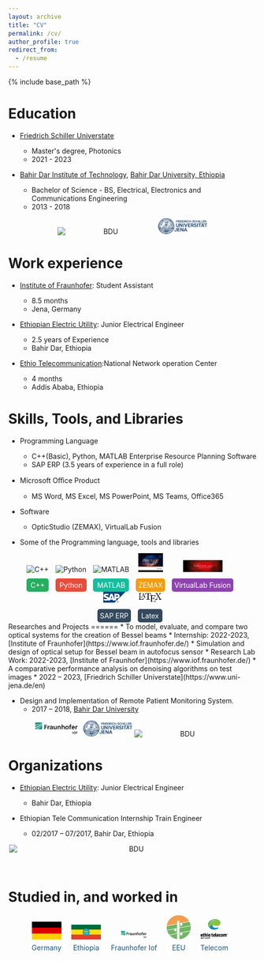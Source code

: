 ```yaml
---
layout: archive
title: "CV"
permalink: /cv/
author_profile: true
redirect_from:
  - /resume
---
```


{% include base_path %}

Education
======
* [Friedrich Schiller Universtate](https://www.uni-jena.de/en)
  * Master's degree, Photonics 
  * 2021 - 2023

* [Bahir Dar Institute of Technology](https://bit.bdu.edu.et/), [Bahir Dar University, Ethiopia](https://www.bdu.edu.et/)
  * Bachelor of Science - BS, Electrical, Electronics and Communications Engineering 
  * 2013 - 2018

 <div style="text-align: center;">
      <img src="/images/bdu3.jpg" alt="BDU" style="display: inline-block; width: 200px;">
      <img src="/images/fsu.png" alt="PPCU" style="display: inline-block; width: 100px;">
       </div>

Work experience
======

* [Institute of Fraunhofer](https://www.iof.fraunhofer.de/): Student Assistant
  * 8.5 months
  * Jena, Germany
    
* [Ethiopian Electric Utility](http://www.ethiopianelectricutility.gov.et/): Junior Electrical Engineer 
  * 2.5 years of Experience 
  * Bahir  Dar, Ethiopia

* [Ethio Telecommunication](https://www.ethiotelecom.et/):National Network operation Center
   * 4 months
   * Addis Ababa, Ethiopia

  
Skills, Tools, and Libraries
======
* Programming Language
   * C++(Basic), Python, MATLAB
Enterprise Resource Planning Software
  * SAP ERP (3.5 years of experience in a full role)
* Microsoft Oﬀice Product
   * MS Word, MS Excel, MS PowerPoint, MS Teams, Office365 
* Software
   * OpticStudio (ZEMAX), VirtualLab Fusion

* Some of the Programming language, tools and libraries 
<div style="text-align: center;">
  <div style="display: inline-block; margin-right: 10px;">
    <img src="/images/c++.png" alt="C++" style="width: 30px;">
    <br>
    <div style="background-color: #27ae60; padding: 5px; border-radius: 5px; margin-top: 10px;">
      <span style="color: white;">C++</span>
    </div>
  </div>
  <div style="display: inline-block; margin-right: 10px;">
    <img src="/images/python.png" alt="Python" style="width: 30px;">
    <br>
    <div style="background-color: #e74c3c; padding: 5px; border-radius: 5px; margin-top: 10px;">
      <span style="color: white;">Python</span>
    </div>
  </div>
  <div style="display: inline-block; margin-right: 10px;">
    <img src="/images/matlab.png" alt="MATLAB" style="width: 30px;">
    <br>
    <div style="background-color: #1abc9c; padding: 5px; border-radius: 5px; margin-top: 10px;">
      <span style="color: white;">MATLAB</span>
    </div>
  </div>
  <div style="display: inline-block; margin-right: 10px;">
    <img src="/images/zemax.png" alt="ZEMAX" style="width: 50px;">
    <br>
    <div style="background-color: #f39c12; padding: 5px; border-radius: 5px; margin-top: 10px;">
      <span style="color: white;">ZEMAX</span>
    </div>
  </div>
  <div style="display: inline-block; margin-right: 10px;">
    <img src="/images/vlab.png" alt="VirtualLab Fusion" style="width: 80px;">
    <br>
    <div style="background-color: #8e44ad; padding: 5px; border-radius: 5px; margin-top: 10px;">
      <span style="color: white;">VirtualLab Fusion</span>
    </div>
  </div>

  <div style="display: inline-block; margin-right: 10px;">
    <img src="/images/sap.png" alt="SAP ERP" style="width: 45px;">
    <br>
    <div style="background-color: #34495e; padding: 5px; border-radius: 5px; margin-top: 10px;">
      <span style="color: white;">SAP ERP</span>
    </div>
  </div>
    <div style="display: inline-block; margin-right: 10px;">
    <img src="/images/latex.png" alt="Latex" style="width: 50px;">
    <br>
    <div style="background-color: #34495e; padding: 5px; border-radius: 5px; margin-top: 10px;">
      <span style="color: white;">Latex</span>
    </div>
  </div>
</div>
Researches and Projects
======
* To model, evaluate, and compare two optical systems for the creation of Bessel beams
   * Internship: 2022-2023, [Institute of Fraunhofer](https://www.iof.fraunhofer.de/)
* Simulation and design of optical setup for Bessel beam in autofocus sensor
   * Research Lab Work: 2022-2023, [Institute of Fraunhofer](https://www.iof.fraunhofer.de/)
* A comparative performance analysis on denoising algorithms on test images
  * 2022 – 2023, [Friedrich Schiller Universtate](https://www.uni-jena.de/en)

* Design and Implementation of Remote Patient Monitoring System.
  * 2017 – 2018, [Bahir Dar University](https://www.bdu.edu.et/)

  

<div style="text-align: center;">
  <img src="/images/IOF.jpg" alt="IOF" style="display: inline-block; width: 100px;">
  <img src="/images/fsu.png" alt="FSU" style="display: inline-block; width: 100px;">
  <img src="/images/bdu3.jpg" alt="BDU" style="display: inline-block; width: 200px;">
</div>


Organizations
======
* [Ethiopian Electric Utility](http://www.ethiopianelectricutility.gov.et/): Junior Electrical Engineer 
  * Bahir  Dar, Ethiopia

* Ethiopian Tele Communication Internship Train Engineer
  * 02/2017 – 07/2017,  Bahir  Dar, Ethiopia

<div style="text-align: center;">
  <img src="/images/bit.jpg" alt="BDU" style="display: inline-block; width: 500px; height: 50px;">
</div>
 
Studied in, and worked in
======

<div style="text-align: center;">
  <div style="display: inline-block; margin-right: 10px;">
    <img src="/images/german.webp" alt="FSU" style="width: 60px;">
    <br>
    <div style="background-color: #ffffff; padding: 5px; border-radius: 5px;">
      <span style="color: #16537e;">Germany</span>
    </div>
  </div>
  
  <div style="display: inline-block; margin-right: 10px;">
    <img src="/images/eth.webp" alt="BDU" style="width: 60px;">
    <br>
    <div style="background-color: #ffffff; padding: 5px; border-radius: 5px;">
      <span style="color: #16537e;">Ethiopia</span>
    </div>
  </div>
   <div style="display: inline-block; margin-right: 10px;">
    <img src="/images/IOF.jpg" alt="Fraunhofer" style="width: 60px;">
    <br>
    <div style="background-color: #ffffff; padding: 5px; border-radius: 5px;">
      <span style="color: #16537e;">Fraunhofer Iof</span>
    </div>
  </div>
  <div style="display: inline-block; margin-right: 10px;">
    <img src="/images/eeu.png" alt="C++" style="width: 50px;">
    <br>
    <div style="background-color: #ffffff; padding: 5px; border-radius: 5px;">
      <span style="color: #16537e;">EEU</span>
    </div>
  </div>
  <div style="display: inline-block; margin-right: 10px;">
    <img src="/images/etc.jpg" alt="Tele" style="width: 60px;">
    <br>
    <div style="background-color: #ffffff; padding: 5px; border-radius: 5px;">
      <span style="color: #16537e;">Telecom</span>
    </div>
  </div>
</div>

